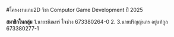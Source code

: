 #โครงงานเกม2D
วิชา Computor Game Development ปี 2025

**สมาชิกในกลุ่ม**
1.นายชนิณทร์ ใจช่วง 673380264-0
2.
3.นายปริญญ์นกร อยู่แท้กูล 673380277-1
